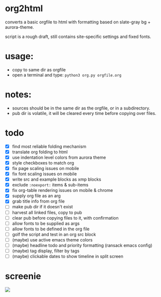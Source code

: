 # org2html

converts a basic orgfile to html with formatting based on slate-gray bg + aurora-theme.

script is a rough draft, still contains site-specific settings and fixed fonts.

# usage: 
- copy to same dir as orgfile
- open a terminal and type:
```python3 org.py orgfile.org```
# notes:
- sources should be in the same dir as the orgfile, or in a subdirectory.
- pub dir is volatile, it will be cleared every time before copying over files.

# todo
- [X] find most reliable folding mechanism
- [X] translate org folding to html
- [X] use indentation level colors from aurora theme
- [X] style checkboxes to match org
- [X] fix page scaling issues on mobile
- [X] fix font scaling issues on mobile
- [X] write src and example blocks as xmp blocks
- [X] exclude `:noexport:` items & sub-items 
- [X] fix org-table rendering issues on mobile & chrome
- [X] supply org file as an arg
- [X] grab title info from org file
- [ ] make pub dir if it doesn't exist
- [ ] harvest all linked files, copy to pub
- [ ] clear pub before copying files to it, with confirmation
- [ ] allow fonts to be supplied as args
- [ ] allow fonts to be defined in the org file
- [ ] golf the script and test in an org src block
- [ ] (maybe) use active emacs theme colors
- [ ] (maybe) headline todo and priority formatting (ransack emacs config)
- [ ] (maybe) tag display, filter by tags
- [ ] (maybe) clickable dates to show timeline in split screen

# screenie

![](/org2html_screenie.png?raw=true)
